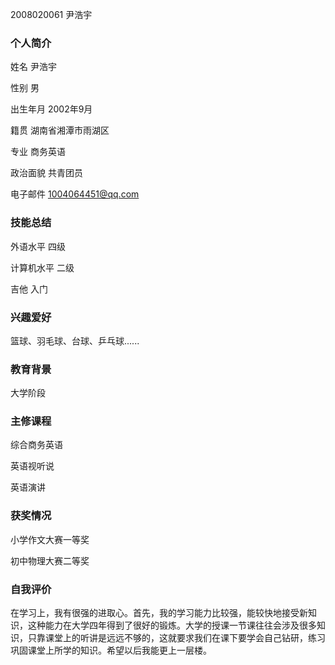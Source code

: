 2008020061      尹浩宇


### 个人简介

姓名 尹浩宇

性别 男

出生年月 2002年9月

籍贯 湖南省湘潭市雨湖区

专业 商务英语

政治面貌 共青团员

电子邮件 1004064451@qq.com

### 技能总结

外语水平 四级

计算机水平 二级

吉他 入门

### 兴趣爱好

篮球、羽毛球、台球、乒乓球......

### 教育背景

大学阶段

### 主修课程

综合商务英语 

英语视听说

英语演讲

### 获奖情况

小学作文大赛一等奖

初中物理大赛二等奖

### 自我评价

在学习上，我有很强的进取心。首先，我的学习能力比较强，能较快地接受新知识，这种能力在大学四年得到了很好的锻炼。大学的授课一节课往往会涉及很多知识，只靠课堂上的听讲是远远不够的，这就要求我们在课下要学会自己钻研，练习巩固课堂上所学的知识。希望以后我能更上一层楼。
